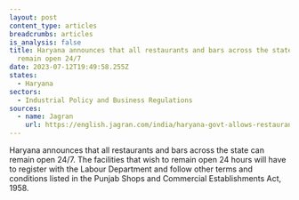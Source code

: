 ```yaml
---
layout: post
content_type: articles
breadcrumbs: articles
is_analysis: false
title: Haryana announces that all restaurants and bars across the state can
  remain open 24/7
date: 2023-07-12T19:49:58.255Z
states:
  - Haryana
sectors:
  - Industrial Policy and Business Regulations
sources:
  - name: Jagran
    url: https://english.jagran.com/india/haryana-govt-allows-restaurants-bars-to-remain-open247-10086320
---
```

Haryana announces that all restaurants and bars across the state can remain open 24/7. The facilities that wish to remain open 24 hours will have to register with the Labour Department and follow other terms and conditions listed in the Punjab Shops and Commercial Establishments Act, 1958.